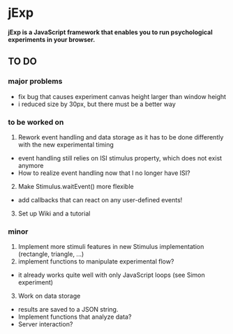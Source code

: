 # jExp

**jExp is a JavaScript framework that enables you to run psychological experiments in your browser.**

## TO DO
### major problems

- fix bug that causes experiment canvas height larger than window height
- i reduced size by 30px, but there must be a better way


### to be worked on
1. Rework event handling and data storage as it has to be done differently with the new experimental timing
  + event handling still relies on ISI stimulus property, which does not exist anymore
  + How to realize event handling now that I no longer have ISI?
2. Make Stimulus.waitEvent() more flexible
  + add callbacks that can react on any user-defined events!
3. Set up Wiki and a tutorial
  
### minor

1. Implement more stimuli features in new Stimulus implementation (rectangle, triangle, ...)
2. implement functions to manipulate experimental flow?
  + it already works quite well with only JavaScript loops (see Simon experiment)
3. Work on data storage
  + results are saved to a JSON string. 
  + Implement functions that analyze data?
  + Server interaction?

